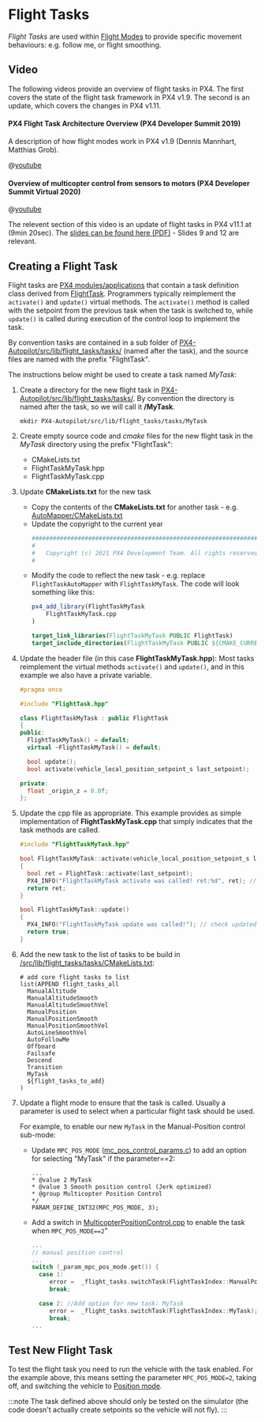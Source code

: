 # Flight Tasks

*Flight Tasks* are used within [Flight Modes](../concept/flight_modes.md) to provide specific movement behaviours: e.g. follow me, or flight smoothing.

## Video

The following videos provide an overview of flight tasks in PX4.
The first covers the state of the flight task framework in PX4 v1.9.
The second is an update, which covers the changes in PX4 v1.11.

#### PX4 Flight Task Architecture Overview (PX4 Developer Summit 2019)

A description of how flight modes work in PX4 v1.9 (Dennis Mannhart, Matthias Grob).

@[youtube](https://youtu.be/-dkQG8YLffc) <!-- datestamp:video:youtube:20190704:PX4 Flight Task Architecture Overview — PX4 Developer Summit 2019 -->

#### Overview of multicopter control from sensors to motors (PX4 Developer Summit Virtual 2020)

@[youtube](https://youtu.be/orvng_11ngQ?t=560) <!-- datestamp:video:youtube:20200720:Overview of multicopter control from sensors to motors — PX4 Developer Summit Virtual 2020 From 9min20sec - Section on flight tasks-->

The relevent section of this video is an update of flight tasks in PX4 v11.1 at (9min 20sec).
The [slides can be found here (PDF)](https://static.sched.com/hosted_files/px4developersummitvirtual2020/1b/PX4%20Developer%20Summit%202020%20-%20Overview%20of%20multicopter%20control%20from%20sensors%20to%20motors.pdf) - Slides 9 and 12 are relevant.

## Creating a Flight Task

Flight tasks are [PX4 modules/applications](../modules/hello_sky.md) that contain a task definition class derived from [FlightTask](https://github.com/PX4/PX4-Autopilot/blob/master/src/lib/flight_tasks/tasks/FlightTask/FlightTask.hpp).
Programmers typically reimplement the `activate()` and `update()` virtual methods.
The `activate()` method is called with the setpoint from the previous task when the task is switched to, while `update()` is called during execution of the control loop to implement the task.

By convention tasks are contained in a sub folder of [PX4-Autopilot/src/lib/flight_tasks/tasks/](https://github.com/PX4/PX4-Autopilot/tree/master/src/lib/flight_tasks/tasks) (named after the task), and the source files are named with the prefix "FlightTask".

The instructions below might be used to create a task named *MyTask*:

1. Create a directory for the new flight task in [PX4-Autopilot/src/lib/flight_tasks/tasks/](https://github.com/PX4/PX4-Autopilot/tree/master/src/lib/flight_tasks/tasks).
   By convention the directory is named after the task, so we will call it **/MyTask**.
   ```
   mkdir PX4-Autopilot/src/lib/flight_tasks/tasks/MyTask
   ```
2. Create empty source code and *cmake* files for the new flight task in the *MyTask* directory using the prefix "FlightTask":
   - CMakeLists.txt
   - FlightTaskMyTask.hpp
   - FlightTaskMyTask.cpp
3. Update **CMakeLists.txt** for the new task
   - Copy the contents of the **CMakeLists.txt** for another task - e.g. [AutoMapper/CMakeLists.txt](https://github.com/PX4/PX4-Autopilot/blob/master/src/lib/flight_tasks/tasks/AutoMapper/CMakeLists.txt)
   - Update the copyright to the current year
     ```cmake   
     ############################################################################
     #
     #   Copyright (c) 2021 PX4 Development Team. All rights reserved.
     #
     ```
   - Modify the code to reflect the new task - e.g. replace `FlightTaskAutoMapper` with `FlightTaskMyTask`.
     The code will look something like this:
     ```cmake 
     px4_add_library(FlightTaskMyTask
         FlightTaskMyTask.cpp
     )

     target_link_libraries(FlightTaskMyTask PUBLIC FlightTask)
     target_include_directories(FlightTaskMyTask PUBLIC ${CMAKE_CURRENT_SOURCE_DIR})
     ```

4. Update the header file (in this case **FlightTaskMyTask.hpp**):
   Most tasks reimplement the virtual methods `activate()` and `update()`, and in this example we also have a private variable.
   ```cpp
   #pragma once

   #include "FlightTask.hpp"

   class FlightTaskMyTask : public FlightTask
   {
   public:
     FlightTaskMyTask() = default;
     virtual ~FlightTaskMyTask() = default;

     bool update();
     bool activate(vehicle_local_position_setpoint_s last_setpoint);

   private:
     float _origin_z = 0.0f;
   };
   ```
4. Update the cpp file as appropriate.
   This example provides as simple implementation of **FlightTaskMyTask.cpp** that simply indicates that the task methods are called.
   ```cpp
   #include "FlightTaskMyTask.hpp"

   bool FlightTaskMyTask::activate(vehicle_local_position_setpoint_s last_setpoint)
   {
     bool ret = FlightTask::activate(last_setpoint);
     PX4_INFO("FlightTaskMyTask activate was called! ret:%d", ret); // check if engaged this mode.
     return ret;
   }

   bool FlightTaskMyTask::update()
   {
     PX4_INFO("FlightTaskMyTask update was called!"); // check updated.
     return true;
   }
   ```
5. Add the new task to the list of tasks to be build in [/src/lib/flight_tasks/tasks/CMakeLists.txt](https://github.com/PX4/PX4-Autopilot/blob/master/src/lib/flight_tasks/tasks/CMakeLists.txt):  
   ```
   # add core flight tasks to list
   list(APPEND flight_tasks_all
     ManualAltitude
     ManualAltitudeSmooth
     ManualAltitudeSmoothVel
     ManualPosition
     ManualPositionSmooth
     ManualPositionSmoothVel
     AutoLineSmoothVel
     AutoFollowMe
     Offboard
     Failsafe
     Descend
     Transition
     MyTask
     ${flight_tasks_to_add}
   )
   ```
6. Update a flight mode to ensure that the task is called. 
   Usually a parameter is used to select when a particular flight task should be used.
   
   For example, to enable our new `MyTask` in the Manual-Position control sub-mode:
   - Update `MPC_POS_MODE` ([mc_pos_control_params.c](https://github.com/PX4/PX4-Autopilot/blob/master/src/modules/mc_pos_control/mc_pos_control_params.c)) to add an option for selecting "MyTask" if the parameter==2:
     ```
     ...
     * @value 2 MyTask
     * @value 3 Smooth position control (Jerk optimized)
     * @group Multicopter Position Control
     */
     PARAM_DEFINE_INT32(MPC_POS_MODE, 3);
     ``` 
   - Add a switch in [MulticopterPositionControl.cpp](https://github.com/PX4/PX4-Autopilot/blob/master/src/modules/mc_pos_control/MulticopterPositionControl.cpp) to enable the task when `MPC_POS_MODE==2`"
     ```cpp
     ...
     // manual position control
     ...
     switch (_param_mpc_pos_mode.get()) {
       case 1:
          error =  _flight_tasks.switchTask(FlightTaskIndex::ManualPositionSmooth);
          break;

       case 2: //Add option for new task: MyTask
          error =  _flight_tasks.switchTask(FlightTaskIndex::MyTask);
          break;
     ...
     ```
  

##  Test New Flight Task

To test the flight task you need to run the vehicle with the task enabled.
For the example above, this means setting the parameter `MPC_POS_MODE=2`, taking off, and switching the vehicle to [Position mode](../flight_modes/position_mc.md).

:::note
The task defined above should only be tested on the simulator (the code doesn't actually create setpoints so the vehicle will not fly).
:::
